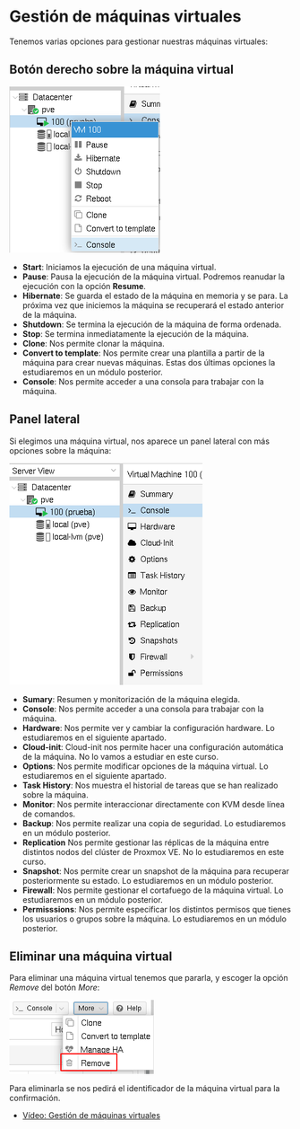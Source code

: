 # Gestión de máquinas virtuales

Tenemos varias opciones para gestionar nuestras máquinas virtuales:

## Botón derecho sobre la máquina virtual

![gestion](img/gestion.png)

* **Start**: Iniciamos la ejecución de una máquina virtual.
* **Pause**: Pausa la ejecución de la máquina virtual. Podremos
  reanudar la ejecución con la opción **Resume**.
* **Hibernate**: Se guarda el estado de la máquina en memoria y se
  para. La próxima vez que iniciemos la máquina se recuperará el
  estado anterior de la máquina.
* **Shutdown**: Se termina la ejecución de la máquina de forma
  ordenada.
* **Stop**: Se termina inmediatamente la ejecución de la máquina.
* **Clone**: Nos permite clonar la máquina.
* **Convert to template**: Nos permite crear una plantilla a partir de
  la máquina para crear nuevas máquinas. Estas dos últimas opciones la
  estudiaremos en un módulo posterior.
* **Console**: Nos permite acceder a una consola para trabajar con la
  máquina.

## Panel lateral

Si elegimos una máquina virtual, nos aparece un panel lateral con más
opciones sobre la máquina:

![gestion](img/gestion2.png)

* **Sumary**: Resumen y monitorización de la máquina elegida.
* **Console**: Nos permite acceder a una consola para trabajar con la máquina.
* **Hardware**: Nos permite ver y cambiar la configuración
  hardware. Lo estudiaremos en el siguiente apartado.
* **Cloud-init**: Cloud-init nos permite hacer una configuración
  automática de la máquina. No lo vamos a estudiar en este curso.
* **Options**: Nos permite modificar opciones de la máquina
  virtual. Lo estudiaremos en el siguiente apartado.
* **Task History**: Nos muestra el historial de tareas que se han
  realizado sobre la máquina.
* **Monitor**: Nos permite interaccionar directamente con KVM desde
  línea de comandos.
* **Backup**: Nos permite realizar una copia de seguridad. Lo
  estudiaremos en un módulo posterior.
* **Replication** Nos permite gestionar las réplicas de la máquina
  entre distintos nodos del clúster de Proxmox VE. No lo estudiaremos en este curso.
* **Snapshot**: Nos permite crear un snapshot de la máquina para
  recuperar posteriormente su estado. Lo estudiaremos en un módulo
  posterior.
* **Firewall**: Nos permite gestionar el cortafuego de la máquina
  virtual. Lo estudiaremos en un módulo posterior.
* **Permisssions**: Nos permite especificar los distintos permisos que
  tienes los usuarios o grupos sobre la máquina. Lo estudiaremos en un
  módulo posterior.

## Eliminar una máquina virtual

Para eliminar una máquina virtual tenemos que pararla, y escoger la opción
*Remove* del botón *More*:

![gestion](img/gestion3.png)

Para eliminarla se nos pedirá el identificador de la máquina virtual
para la confirmación.

* [Vídeo: Gestión de máquinas virtuales](https://youtu.be/6tG5vDyeeKo)
